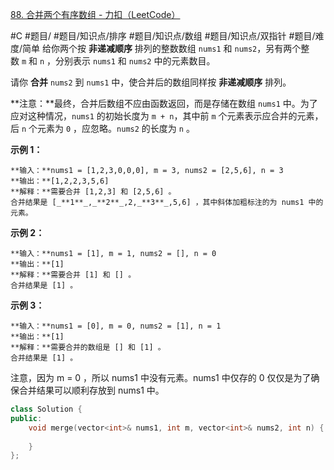 [88. 合并两个有序数组 - 力扣（LeetCode）](https://leetcode.cn/problems/merge-sorted-array/?utm_source=LCUS&utm_medium=ip_redirect&utm_campaign=transfer2china)

#C #题目/ #题目/知识点/排序 #题目/知识点/数组 #题目/知识点/双指针 #题目/难度/简单
给你两个按 **非递减顺序** 排列的整数数组 `nums1` 和 `nums2`，另有两个整数 `m` 和 `n` ，分别表示 `nums1` 和 `nums2` 中的元素数目。

请你 **合并** `nums2` 到 `nums1` 中，使合并后的数组同样按 **非递减顺序** 排列。

**注意：**最终，合并后数组不应由函数返回，而是存储在数组 `nums1` 中。为了应对这种情况，`nums1` 的初始长度为 `m + n`，其中前 `m` 个元素表示应合并的元素，后 `n` 个元素为 `0` ，应忽略。`nums2` 的长度为 `n` 。

**示例 1：**

	**输入：**nums1 = [1,2,3,0,0,0], m = 3, nums2 = [2,5,6], n = 3
	**输出：**[1,2,2,3,5,6]
	**解释：**需要合并 [1,2,3] 和 [2,5,6] 。
	合并结果是 [_**1**_,_**2**_,2,_**3**_,5,6] ，其中斜体加粗标注的为 nums1 中的元素。

**示例 2：**

	**输入：**nums1 = [1], m = 1, nums2 = [], n = 0
	**输出：**[1]
	**解释：**需要合并 [1] 和 [] 。
	合并结果是 [1] 。

**示例 3：**

	**输入：**nums1 = [0], m = 0, nums2 = [1], n = 1
	**输出：**[1]
	**解释：**需要合并的数组是 [] 和 [1] 。
	合并结果是 [1] 。

注意，因为 m = 0 ，所以 nums1 中没有元素。nums1 中仅存的 0 仅仅是为了确保合并结果可以顺利存放到 nums1 中。

```cpp
class Solution {
public:
    void merge(vector<int>& nums1, int m, vector<int>& nums2, int n) {
        
    }
};
```